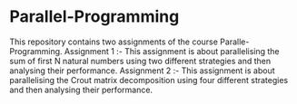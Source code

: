# Parallel-Programming
This repository contains two assignments of the course Paralle-Programming.
Assignment 1 :- This assignment is about parallelising the sum of first N natural numbers using two different strategies and then analysing their performance.
Assignment 2 :- This assignment is about parallelising the Crout matrix decomposition using four different strategies and then analysing their performance.
